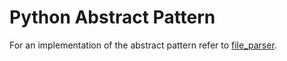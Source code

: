 # Python Abstract Pattern

For an implementation of the abstract pattern refer to [file_parser](https://github.com/dm-advisor/python_patterns/tree/bbf6884a6967587c408426694794756064a4faf4/abstract_class_sample/file_parser).
